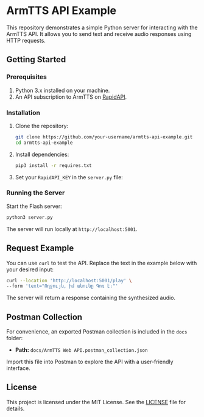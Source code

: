 # ArmTTS API Example

This repository demonstrates a simple Python server for interacting with the ArmTTS API. It allows you to send text and receive audio responses using HTTP requests.

## Getting Started

### Prerequisites
1. Python 3.x installed on your machine.
2. An API subscription to ArmTTS on [RapidAPI]([https://rapidapi.com/](https://rapidapi.com/albertgrigoryan/api/armtts1)).

### Installation
1. Clone the repository:
   ```bash
   git clone https://github.com/your-username/armtts-api-example.git
   cd armtts-api-example
   ```
2. Install dependencies:
   ```bash
   pip3 install -r requires.txt
   ```

3. Set your `RapidAPI_KEY` in the `server.py` file:

### Running the Server
Start the Flash server:
```bash
python3 server.py
```
The server will run locally at `http://localhost:5001`.

## Request Example

You can use `curl` to test the API. Replace the text in the example below with your desired input:

```bash
curl --location 'http://localhost:5001/play' \
--form 'text="Ողջույն, իմ անունը Գոռ է։"'
```

The server will return a response containing the synthesized audio.

## Postman Collection

For convenience, an exported Postman collection is included in the `docs` folder:

- **Path:** `docs/ArmTTS Web API.postman_collection.json`

Import this file into Postman to explore the API with a user-friendly interface.

## License

This project is licensed under the MIT License. See the [LICENSE](LICENSE) file for details.
